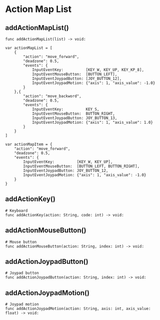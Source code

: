 # Action Map List

## addActionMapList()

```gdscript
func addActionMapList(list) -> void:
```

```gdscript
var actionMapList = [
	{
		"action": "move_forward",
		"deadzone": 0.5,
		"events": {
			InputEventKey:          [KEY_W, KEY_UP, KEY_KP_8],
			InputEventMouseButton:  [BUTTON_LEFT],
			InputEventJoypadButton: [JOY_BUTTON_12],
			InputEventJoypadMotion: {"axis": 1, "axis_value": -1.0}
		}
	},{
		"action": "move_backword",
		"deadzone": 0.5,
		"events": {
			InputEventKey:          KEY_S,
			InputEventMouseButton:  BUTTON_RIGHT,
			InputEventJoypadButton: JOY_BUTTON_13,
			InputEventJoypadMotion: {"axis": 1, "axis_value": 1.0}
		}
	}
]
```

```gdscript
var actionMapItem = {
	"action": "move_forward",
	"deadzone": 0.5,
	"events": {
		InputEventKey:          [KEY_W, KEY_UP],
		InputEventMouseButton:  [BUTTON_LEFT, BUTTON_RIGHT],
		InputEventJoypadButton: JOY_BUTTON_12,
		InputEventJoypadMotion: {"axis": 1, "axis_value": -1.0}
	}
}
```

## addActionKey()

```gdscript
# Keyboard
func addActionKey(action: String, code: int) -> void:
```

## addActionMouseButton()

```gdscript
# Mouse button
func addActionMouseButton(action: String, index: int) -> void:
```

## addActionJoypadButton()

```gdscript
# Joypad button
func addActionJoypadButton(action: String, index: int) -> void:
```

## addActionJoypadMotion()

```gdscript
# Joypad motion
func addActionJoypadMotion(action: String, axis: int, axis_value: float) -> void:
```
